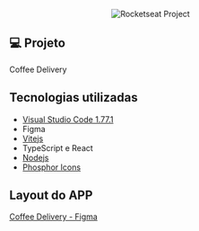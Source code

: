 <p align="center">
  <img src="https://img.shields.io/static/v1?label=Rocketseat&message=Education&color=8257e5&labelColor=202024" alt="Rocketseat Project" />
</p>

## 💻 Projeto

Coffee Delivery

## Tecnologias utilizadas
* [Visual Studio Code 1.77.1](https://code.visualstudio.com/)
* Figma
* [Vitejs](https://vitejs.dev/)
* TypeScript e React
* [Nodejs](https://nodejs.org/en)
* [Phosphor Icons](https://phosphoricons.com/)

## Layout do APP
[Coffee Delivery - Figma](https://www.figma.com/file/5mPDf2tilFL5btZqzTEwSa/Coffee-Delivery-%E2%80%A2-Desafio-React-(Copy)?type=design&node-id=0-1&mode=design&t=Ek0CbDHT9QP2kM2v-0)
